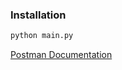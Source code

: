 ### Installation

```bash
python main.py
```

[Postman Documentation](https://documenter.getpostman.com/view/22473861/2s93JoxRnG)
